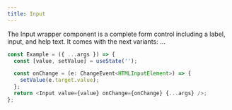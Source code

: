 ```yaml
---
title: Input
---
```


The Input wrapper component is a complete form control including a label, input, and help text. It comes with the next variants: ...

```ts
const Example = ({ ...args }) => {
  const [value, setValue] = useState('');

  const onChange = (e: ChangeEvent<HTMLInputElement>) => {
    setValue(e.target.value);
  };
  return <Input value={value} onChange={onChange} {...args} />;
};
```
